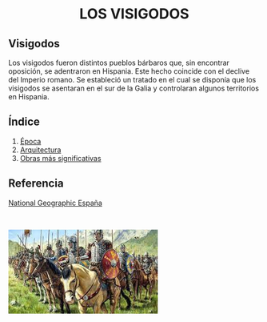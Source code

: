 # <div align="center"> LOS VISIGODOS</div>


## Visigodos

Los visigodos fueron distintos pueblos bárbaros que, sin encontrar oposición, se adentraron en Hispania. Este hecho coincide con el declive del Imperio romano. Se estableció un tratado en el cual se disponía que los visigodos se asentaran en el sur de la Galia y controlaran algunos territorios en Hispania.

## Índice

1. [Época](https://github.com/Ivanasp43/Los-visigodos/blob/main/%C3%89POCA.md)
2. [Arquitectura](https://github.com/Ivanasp43/Los-visigodos/blob/main/ARQUITECTURA.md)
3. [Obras más significativas](https://github.com/Ivanasp43/Los-visigodos/blob/main/OBRAS.md) 

## Referencia

[National Geographic España](https://historia.nationalgeographic.com.es/temas/visigodos)

<br>

![](https://github.com/Ivanasp43/Los-visigodos/blob/main/IMAGENES/Visisgodos.png)

